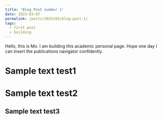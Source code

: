 ```yaml
---
title: 'Blog Post number 1'
date: 2023-03-07
permalink: /posts/2023/03/blog-post-1/
tags:
  - first post
  - building
---
```


Hello, this is Mo. I am building this academic personal page. Hope one day I can insert the publications navigator confidently.

Sample text test1
======

Sample text test2
======

Sample text test3
------